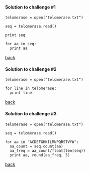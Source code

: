 #### Solution to challenge #1
```
telomerase = open("telomerase.txt")

seq = telomerase.read()

print seq

for aa in seq:
  print aa
```
<a href="https://github.com/Pfern/BPBR16-Bioinformatics-using-Python-for-Biomedical-Researchers/blob/master/day2/2-RepeatingThings/RepeatingThings.md#challenge-1">back<a/>


#### Solution to challenge #2
```
telomerase = open("telomerase.txt")

for line in telomerase:
  print line
```
<a href="https://github.com/Pfern/BPBR16-Bioinformatics-using-Python-for-Biomedical-Researchers/blob/master/day2/2-RepeatingThings/RepeatingThings.md#challenge-2">back<a/>


#### Solution to challenge #3
```
telomerase = open("telomerase.txt")

seq = telomerase.read()

for aa in "ACDEFGHKILMNPQRSTVYW":
  aa_count = seq.count(aa)
  aa_freq = aa_count/float(len(seq))
  print aa, round(aa_freq, 3)
```
<a href="https://github.com/Pfern/BPBR16-Bioinformatics-using-Python-for-Biomedical-Researchers/blob/master/day2/2-RepeatingThings/RepeatingThings.md#challenge-3">back<a/>
